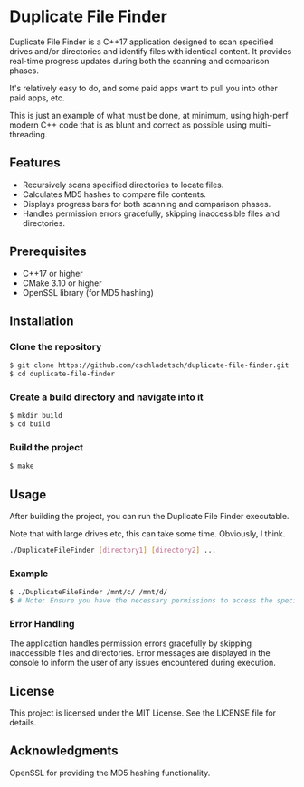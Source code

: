# Duplicate File Finder

Duplicate File Finder is a C++17 application designed to scan specified drives and/or directories and identify files with identical content. It provides real-time progress updates during both the scanning and comparison phases.

It's relatively easy to do, and some paid apps want to pull you into other paid apps, etc.

This is just an example of what must be done, at minimum, using high-perf modern C++ code that is as blunt and correct as possible using multi-threading.

## Features

- Recursively scans specified directories to locate files.
- Calculates MD5 hashes to compare file contents.
- Displays progress bars for both scanning and comparison phases.
- Handles permission errors gracefully, skipping inaccessible files and directories.

## Prerequisites

- C++17 or higher
- CMake 3.10 or higher
- OpenSSL library (for MD5 hashing)

## Installation

### Clone the repository

```bash
$ git clone https://github.com/cschladetsch/duplicate-file-finder.git
$ cd duplicate-file-finder
```

### Create a build directory and navigate into it

```bash
$ mkdir build
$ cd build
```

### Build the project

```bash
$ make
```

## Usage

After building the project, you can run the Duplicate File Finder executable.

Note that with large drives etc, this can take some time. Obviously, I think.

```bash
./DuplicateFileFinder [directory1] [directory2] ...
```

### Example

```bash
$ ./DuplicateFileFinder /mnt/c/ /mnt/d/
$ # Note: Ensure you have the necessary permissions to access the specified directories. The application will skip any directories or files it cannot access due to permission restrictions.
```

### Error Handling

The application handles permission errors gracefully by skipping inaccessible files and directories. Error messages are displayed in the console to inform the user of any issues encountered during execution.

## License

This project is licensed under the MIT License. See the LICENSE file for details.

## Acknowledgments

OpenSSL for providing the MD5 hashing functionality.

